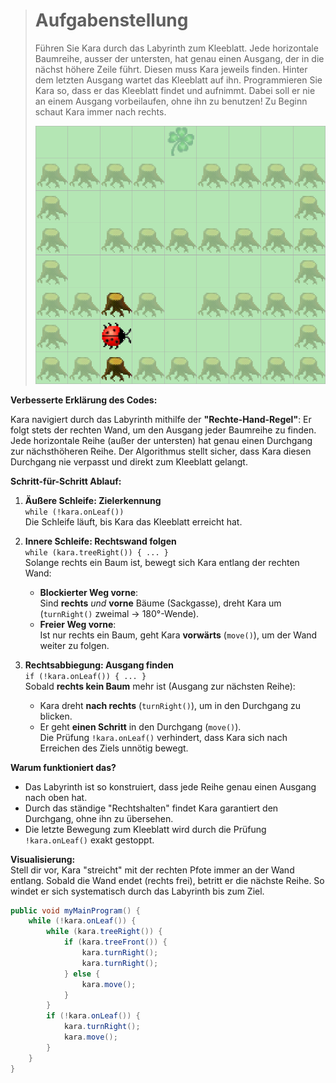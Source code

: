 > # Aufgabenstellung
>
> Führen Sie Kara durch das Labyrinth zum Kleeblatt.
> Jede horizontale Baumreihe, ausser der untersten, hat genau einen Ausgang,
> der in die nächst höhere Zeile führt. Diesen muss Kara jeweils finden.
> Hinter dem letzten Ausgang wartet das Kleeblatt auf ihn.
> Programmieren Sie Kara so, dass er das Kleeblatt findet und aufnimmt.
> Dabei soll er nie an einem Ausgang vorbeilaufen, ohne ihn zu benutzen! Zu Beginn schaut Kara immer nach rechts.
>
> ![Bild](./img/Labyrinth.png)

**Verbesserte Erklärung des Codes:**

Kara navigiert durch das Labyrinth mithilfe der **"Rechte-Hand-Regel"**: Er folgt stets der rechten Wand, um den Ausgang jeder Baumreihe zu finden. Jede horizontale Reihe (außer der untersten) hat genau einen Durchgang zur nächsthöheren Reihe. Der Algorithmus stellt sicher, dass Kara diesen Durchgang nie verpasst und direkt zum Kleeblatt gelangt.

**Schritt-für-Schritt Ablauf:**

1. **Äußere Schleife: Zielerkennung**  
   ```while (!kara.onLeaf())```  
   Die Schleife läuft, bis Kara das Kleeblatt erreicht hat.

2. **Innere Schleife: Rechtswand folgen**  
   ```while (kara.treeRight()) { ... }```  
   Solange rechts ein Baum ist, bewegt sich Kara entlang der rechten Wand:
   - **Blockierter Weg vorne**:  
     Sind **rechts** *und* **vorne** Bäume (Sackgasse), dreht Kara um (```turnRight()``` zweimal → 180°-Wende).
   - **Freier Weg vorne**:  
     Ist nur rechts ein Baum, geht Kara **vorwärts** (```move()```), um der Wand weiter zu folgen.

3. **Rechtsabbiegung: Ausgang finden**  
   ```if (!kara.onLeaf()) { ... }```  
   Sobald **rechts kein Baum** mehr ist (Ausgang zur nächsten Reihe):
   - Kara dreht **nach rechts** (```turnRight()```), um in den Durchgang zu blicken.
   - Er geht **einen Schritt** in den Durchgang (```move()```).  
   Die Prüfung ```!kara.onLeaf()``` verhindert, dass Kara sich nach Erreichen des Ziels unnötig bewegt.

**Warum funktioniert das?**  
- Das Labyrinth ist so konstruiert, dass jede Reihe genau einen Ausgang nach oben hat.  
- Durch das ständige "Rechtshalten" findet Kara garantiert den Durchgang, ohne ihn zu übersehen.  
- Die letzte Bewegung zum Kleeblatt wird durch die Prüfung ```!kara.onLeaf()``` exakt gestoppt.  

**Visualisierung:**  
Stell dir vor, Kara "streicht" mit der rechten Pfote immer an der Wand entlang. Sobald die Wand endet (rechts frei), betritt er die nächste Reihe. So windet er sich systematisch durch das Labyrinth bis zum Ziel.

```Java
public void myMainProgram() {
    while (!kara.onLeaf()) {
        while (kara.treeRight()) {
            if (kara.treeFront()) {
                kara.turnRight();
                kara.turnRight();
            } else {
                kara.move();
            }
        }
        if (!kara.onLeaf()) {
            kara.turnRight();
            kara.move();
        }
    }
}
```
